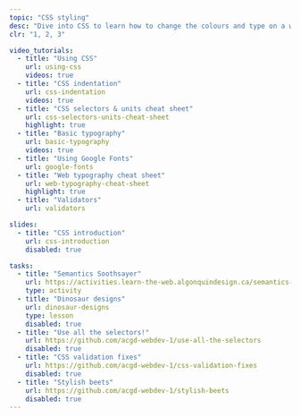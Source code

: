 ```yaml
---
topic: "CSS styling"
desc: "Dive into CSS to learn how to change the colours and type on a website."
clr: "1, 2, 3"

video_tutorials:
  - title: "Using CSS"
    url: using-css
    videos: true
  - title: "CSS indentation"
    url: css-indentation
    videos: true
  - title: "CSS selectors & units cheat sheet"
    url: css-selectors-units-cheat-sheet
    highlight: true
  - title: "Basic typography"
    url: basic-typography
    videos: true
  - title: "Using Google Fonts"
    url: google-fonts
  - title: "Web typography cheat sheet"
    url: web-typography-cheat-sheet
    highlight: true
  - title: "Validators"
    url: validators

slides:
  - title: "CSS introduction"
    url: css-introduction
    disabled: true

tasks:
  - title: "Semantics Soothsayer"
    url: https://activities.learn-the-web.algonquindesign.ca/semantics-soothsayer/
    type: activity
  - title: "Dinosaur designs"
    url: dinosaur-designs
    type: lesson
    disabled: true
  - title: "Use all the selectors!"
    url: https://github.com/acgd-webdev-1/use-all-the-selectors
    disabled: true
  - title: "CSS validation fixes"
    url: https://github.com/acgd-webdev-1/css-validation-fixes
    disabled: true
  - title: "Stylish beets"
    url: https://github.com/acgd-webdev-1/stylish-beets
    disabled: true
---
```

